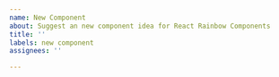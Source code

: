 ```yaml
---
name: New Component
about: Suggest an new component idea for React Rainbow Components
title: ''
labels: new component
assignees: ''

---
```




